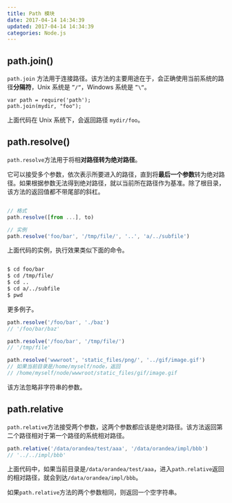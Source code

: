 ```yaml
---
title: Path 模块
date: 2017-04-14 14:34:39
updated: 2017-04-14 14:34:39
categories: Node.js
---
```


## path.join()

`path.join` 方法用于连接路径。该方法的主要用途在于，会正确使用当前系统的路径**分隔符**，Unix 系统是 `”/“`，Windows 系统是 `”\“`。

```
var path = require('path');
path.join(mydir, "foo");

```

上面代码在 Unix 系统下，会返回路径 `mydir/foo`。

## path.resolve()

`path.resolve`方法用于将相**对路径转为绝对路径**。

它可以接受多个参数，依次表示所要进入的路径，直到将**最后一个参数**转为绝对路径。如果根据参数无法得到绝对路径，就以当前所在路径作为基准。除了根目录，该方法的返回值都不带尾部的斜杠。

```javascript

// 格式
path.resolve([from ...], to)

// 实例
path.resolve('foo/bar', '/tmp/file/', '..', 'a/../subfile')

```

上面代码的实例，执行效果类似下面的命令。

```bash

$ cd foo/bar
$ cd /tmp/file/
$ cd ..
$ cd a/../subfile
$ pwd

```

更多例子。

```javascript
path.resolve('/foo/bar', './baz')
// '/foo/bar/baz'

path.resolve('/foo/bar', '/tmp/file/')
// '/tmp/file'

path.resolve('wwwroot', 'static_files/png/', '../gif/image.gif')
// 如果当前目录是/home/myself/node，返回
// /home/myself/node/wwwroot/static_files/gif/image.gif
```

该方法忽略非字符串的参数。

## path.relative

`path.relative`方法接受两个参数，这两个参数都应该是绝对路径。该方法返回第二个路径相对于第一个路径的系统相对路径。

```javascript
path.relative('/data/orandea/test/aaa', '/data/orandea/impl/bbb')
// '../../impl/bbb'
```

上面代码中，如果当前目录是`/data/orandea/test/aaa`，进入`path.relative`返回的相对路径，就会到达`/data/orandea/impl/bbb`。

如果`path.relative`方法的两个参数相同，则返回一个空字符串。
